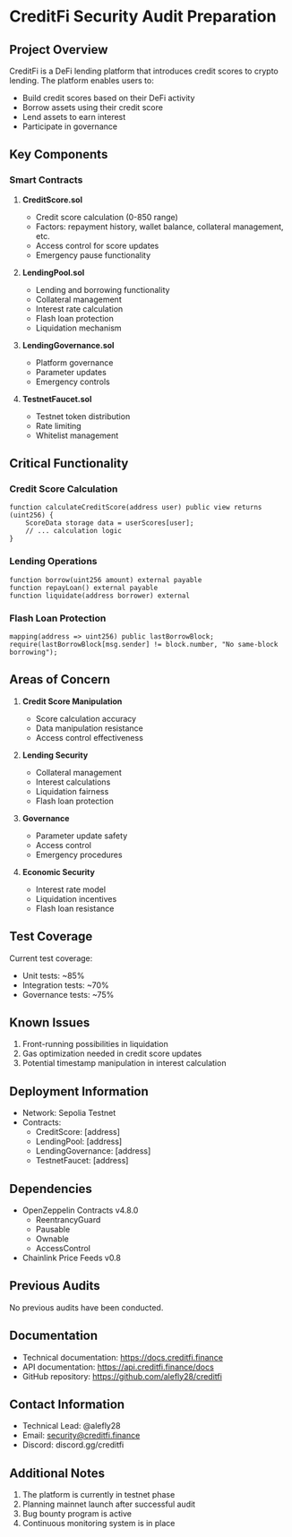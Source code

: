 # CreditFi Security Audit Preparation

## Project Overview

CreditFi is a DeFi lending platform that introduces credit scores to crypto lending. The platform enables users to:
- Build credit scores based on their DeFi activity
- Borrow assets using their credit score
- Lend assets to earn interest
- Participate in governance

## Key Components

### Smart Contracts

1. **CreditScore.sol**
   - Credit score calculation (0-850 range)
   - Factors: repayment history, wallet balance, collateral management, etc.
   - Access control for score updates
   - Emergency pause functionality

2. **LendingPool.sol**
   - Lending and borrowing functionality
   - Collateral management
   - Interest rate calculation
   - Flash loan protection
   - Liquidation mechanism

3. **LendingGovernance.sol**
   - Platform governance
   - Parameter updates
   - Emergency controls

4. **TestnetFaucet.sol**
   - Testnet token distribution
   - Rate limiting
   - Whitelist management

## Critical Functionality

### Credit Score Calculation
```solidity
function calculateCreditScore(address user) public view returns (uint256) {
    ScoreData storage data = userScores[user];
    // ... calculation logic
}
```

### Lending Operations
```solidity
function borrow(uint256 amount) external payable
function repayLoan() external payable
function liquidate(address borrower) external
```

### Flash Loan Protection
```solidity
mapping(address => uint256) public lastBorrowBlock;
require(lastBorrowBlock[msg.sender] != block.number, "No same-block borrowing");
```

## Areas of Concern

1. **Credit Score Manipulation**
   - Score calculation accuracy
   - Data manipulation resistance
   - Access control effectiveness

2. **Lending Security**
   - Collateral management
   - Interest calculations
   - Liquidation fairness
   - Flash loan protection

3. **Governance**
   - Parameter update safety
   - Access control
   - Emergency procedures

4. **Economic Security**
   - Interest rate model
   - Liquidation incentives
   - Flash loan resistance

## Test Coverage

Current test coverage:
- Unit tests: ~85%
- Integration tests: ~70%
- Governance tests: ~75%

## Known Issues

1. Front-running possibilities in liquidation
2. Gas optimization needed in credit score updates
3. Potential timestamp manipulation in interest calculation

## Deployment Information

- Network: Sepolia Testnet
- Contracts:
  - CreditScore: [address]
  - LendingPool: [address]
  - LendingGovernance: [address]
  - TestnetFaucet: [address]

## Dependencies

- OpenZeppelin Contracts v4.8.0
  - ReentrancyGuard
  - Pausable
  - Ownable
  - AccessControl
- Chainlink Price Feeds v0.8

## Previous Audits

No previous audits have been conducted.

## Documentation

- Technical documentation: https://docs.creditfi.finance
- API documentation: https://api.creditfi.finance/docs
- GitHub repository: https://github.com/alefly28/creditfi

## Contact Information

- Technical Lead: @alefly28
- Email: security@creditfi.finance
- Discord: discord.gg/creditfi

## Additional Notes

1. The platform is currently in testnet phase
2. Planning mainnet launch after successful audit
3. Bug bounty program is active
4. Continuous monitoring system is in place 